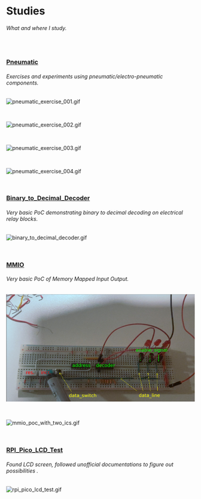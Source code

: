 # Studies
###### _What and where I study._

<br/>



### [Pneumatic](https://github.com/r00m3/Studies/tree/main/Pneumatic)
###### _Exercises and experiments using pneumatic/electro-pneumatic components._

![pneumatic_exercise_001.gif](Pneumatic/pneumatic_exercise_001.gif "pneumatic_exercise_001.gif")

<br/>

![pneumatic_exercise_002.gif](Pneumatic/pneumatic_exercise_002.gif "pneumatic_exercise_002.gif")

<br/>

![pneumatic_exercise_003.gif](Pneumatic/pneumatic_exercise_003.gif "pneumatic_exercise_003.gif")

<br/>

![pneumatic_exercise_004.gif](Pneumatic/pneumatic_exercise_004.gif "pneumatic_exercise_004.gif")

<br/>



### [Binary_to_Decimal_Decoder](https://github.com/r00m3/Studies/tree/main/Binary_to_Decimal_Decoder)
###### _Very basic PoC demonstrating binary to decimal decoding on electrical relay blocks._

![binary_to_decimal_decoder.gif](Binary_to_Decimal_Decoder/binary_to_decimal_decoder.gif "binary_to_decimal_decoder.gif")

<br/>



### [MMIO](https://github.com/r00m3/Studies/tree/main/MMIO)
###### _Very basic PoC of Memory Mapped Input Output._

![mmio_poc_with_two_ics.jpg](MMIO/mmio_poc_with_two_ics.jpg "mmio_poc_with_two_ics.jpg")

<br/>

![mmio_poc_with_two_ics.gif](MMIO/mmio_poc_with_two_ics.gif "mmio_poc_with_two_ics.gif")

<br/>



### [RPI_Pico_LCD_Test](https://github.com/r00m3/Studies/tree/main/RPI_Pico_LCD_Test)
###### _Found LCD screen, followed unofficial documentations to figure out possibilities ._

![rpi_pico_lcd_test.gif](RPI_Pico_LCD_Test/rpi_pico_lcd_test.gif "rpi_pico_lcd_test.gif")

<br/>
